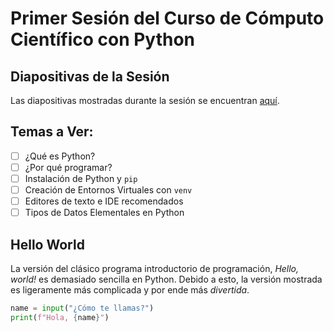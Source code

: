 # Primer Sesión del Curso de Cómputo Científico con Python

## Diapositivas de la Sesión
Las diapositivas mostradas durante la sesión se encuentran 
[aquí](https://slides.com/jdbr99/computo-cientifico-con-python-3#/).

## Temas a Ver:
- [ ] ¿Qué es Python?
- [ ] ¿Por qué programar?
- [ ] Instalación de Python y `pip`
- [ ] Creación de Entornos Virtuales con `venv`
- [ ] Editores de texto e IDE recomendados
- [ ] Tipos de Datos Elementales en Python

## Hello World
La versión del clásico programa introductorio de programación, *Hello, world!*
es demasiado sencilla en Python. Debido a esto, la versión mostrada es
ligeramente más complicada y por ende más *divertida*.
```python
name = input("¿Cómo te llamas?")
print(f"Hola, {name}")
```